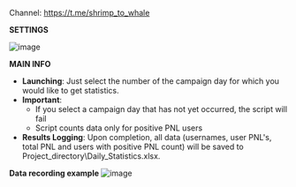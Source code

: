 Channel: https://t.me/shrimp_to_whale

**SETTINGS**

![image](https://github.com/user-attachments/assets/c876e808-2672-4ef2-bb9e-b141a84e8f5a)

**MAIN INFO**
- **Launching**: Just select the number of the campaign day for which you would like to get statistics.
- **Important**:
    - If you select a campaign day that has not yet occurred, the script will fail
    - Script counts data only for positive PNL users
- **Results Logging**: Upon completion, all data (usernames, user PNL's, total PNL and users with positive PNL count) will be saved to Project_directory\Daily_Statistics.xlsx.
  
**Data recording example**
![image](https://github.com/user-attachments/assets/75a909c3-6fdb-479a-835c-b0120ba4f2d8)
